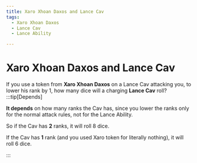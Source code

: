 ```yaml
---
title: Xaro Xhoan Daxos and Lance Cav
tags:
  - Xaro Xhoan Daxos
  - Lance Cav
  - Lance Ability

---
```


# Xaro Xhoan Daxos and Lance Cav

If you use a token from **Xaro Xhoan Daxos** on a Lance Cav attacking you, to lower his rank by 1, how many dice will a charging **Lance Cav** roll?
:::tip[Depends]

**It depends** on how many ranks the Cav has, since you lower the ranks only for the normal attack rules, not for the Lance Ability.

So if the Cav has **2** ranks, it will roll 8 dice.

If the Cav has **1** rank (and you used Xaro token for literally nothing), it will roll 6 dice.

:::


